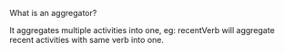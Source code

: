 What is an aggregator?

It aggregates multiple activities into one, eg: recentVerb will aggregate recent activities with same verb into one.